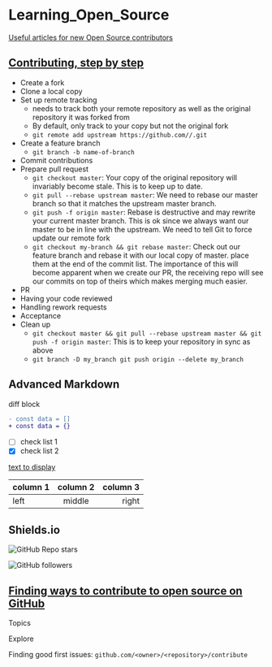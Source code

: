 # Learning_Open_Source

[Useful articles for new Open Source contributors](https://github.com/freeCodeCamp/how-to-contribute-to-open-source#:~:text=the%20Mozilla%20ecosystem.-,Useful%20articles%20for%20new%20Open%20Source%20contributors,-Helpful%20articles%20and)

## [Contributing, step by step](https://www.nearform.com/blog/getting-into-open-source-for-the-first-time/#:~:text=Contributing%2C%20step%20by%20step)

- Create a fork
- Clone a local copy
- Set up remote tracking
  - needs to track both your remote repository as well as the original repository it was forked from
  - By default, only track to your copy but not the original fork
  - `git remote add upstream https://github.com//.git`
- Create a feature branch
  - `git branch -b name-of-branch`
- Commit contributions
- Prepare pull request
  - `git checkout master`: Your copy of the original repository will invariably become stale. This is to keep up to date.
  - `git pull --rebase upstream master`: We need to rebase our master branch so that it matches the upstream master branch.
  - `git push -f origin master`: Rebase is destructive and may rewrite your current master branch. This is ok since we always want our master to be in line with the upstream. We need to tell Git to force update our remote fork
  - `git checkout my-branch && git rebase master`: Check out our feature branch and rebase it with our local copy of master. place them at the end of the commit list. The importance of this will become apparent when we create our PR, the receiving repo will see our commits on top of theirs which makes merging much easier.
- PR
- Having your code reviewed
- Handling rework requests
- Acceptance
- Clean up
  - `git checkout master && git pull --rebase upstream master && git push -f origin master`: This is to keep your repository in sync as above
  - `git branch -D my_branch git push origin --delete my_branch`

## Advanced Markdown

diff block

```diff
- const data = []
+ const data = {}
```

- [ ] check list 1
- [x] check list 2

[text to display](http://google.com/)

| column 1 | column 2 | column 3 |
| :------- | :------: | -------: |
| left     |  middle  |    right |

## Shields.io

![GitHub Repo stars](https://img.shields.io/github/stars/ZhengLin-Li/Learning_Repo?style=social)

<img alt="GitHub followers" src="https://img.shields.io/github/followers/ZhengLin-Li?style=for-the-badge">

## [Finding ways to contribute to open source on GitHub](https://docs.github.com/en/get-started/exploring-projects-on-github/finding-ways-to-contribute-to-open-source-on-github)

Topics

Explore

Finding good first issues: `github.com/<owner>/<repository>/contribute`
